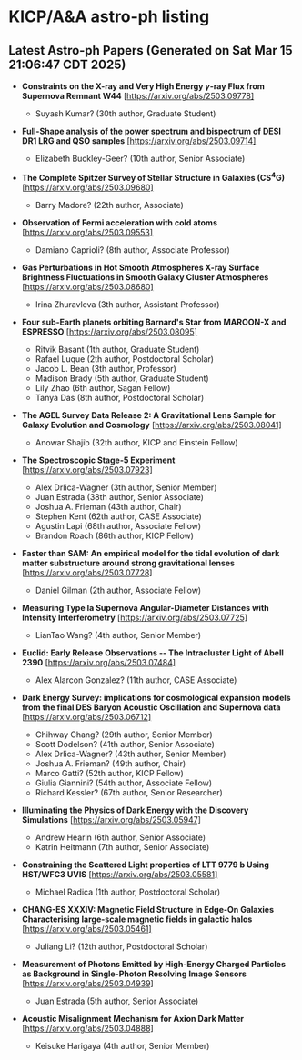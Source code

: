 # KICP/A&A astro-ph listing

## Latest Astro-ph Papers (Generated on Sat Mar 15 21:06:47 CDT 2025)

- **Constraints on the X-ray and Very High Energy $γ$-ray Flux from Supernova Remnant W44**
[https://arxiv.org/abs/2503.09778]
  + Suyash Kumar? (30th author, Graduate Student)

- **Full-Shape analysis of the power spectrum and bispectrum of DESI DR1 LRG and QSO samples**
[https://arxiv.org/abs/2503.09714]
  + Elizabeth Buckley-Geer? (10th author, Senior Associate)

- **The Complete Spitzer Survey of Stellar Structure in Galaxies (CS$^4$G)**
[https://arxiv.org/abs/2503.09680]
  + Barry Madore? (22th author, Associate)

- **Observation of Fermi acceleration with cold atoms**
[https://arxiv.org/abs/2503.09553]
  + Damiano Caprioli? (8th author, Associate Professor)

- **Gas Perturbations in Hot Smooth Atmospheres X-ray Surface Brightness Fluctuations in Smooth Galaxy Cluster Atmospheres**
[https://arxiv.org/abs/2503.08680]
  + Irina Zhuravleva (3th author, Assistant Professor)

- **Four sub-Earth planets orbiting Barnard's Star from MAROON-X and ESPRESSO**
[https://arxiv.org/abs/2503.08095]
  + Ritvik Basant (1th author, Graduate Student)
  + Rafael Luque (2th author, Postdoctoral Scholar)
  + Jacob L. Bean (3th author, Professor)
  + Madison Brady (5th author, Graduate Student)
  + Lily Zhao (6th author, Sagan Fellow)
  + Tanya Das (8th author, Postdoctoral Scholar)

- **The AGEL Survey Data Release 2: A Gravitational Lens Sample for Galaxy Evolution and Cosmology**
[https://arxiv.org/abs/2503.08041]
  + Anowar Shajib (32th author, KICP and Einstein Fellow)

- **The Spectroscopic Stage-5 Experiment**
[https://arxiv.org/abs/2503.07923]
  + Alex Drlica-Wagner (3th author, Senior Member)
  + Juan  Estrada (38th author, Senior Associate)
  + Joshua A. Frieman (43th author, Chair)
  + Stephen Kent (62th author, CASE Associate)
  + Agustin Lapi (68th author, Associate Fellow)
  + Brandon Roach (86th author, KICP Fellow)

- **Faster than SAM: An empirical model for the tidal evolution of dark matter substructure around strong gravitational lenses**
[https://arxiv.org/abs/2503.07728]
  + Daniel Gilman (2th author, Associate Fellow)

- **Measuring Type Ia Supernova Angular-Diameter Distances with Intensity Interferometry**
[https://arxiv.org/abs/2503.07725]
  + LianTao Wang? (4th author, Senior Member)

- **Euclid: Early Release Observations -- The Intracluster Light of Abell 2390**
[https://arxiv.org/abs/2503.07484]
  + Alex Alarcon Gonzalez? (11th author, CASE Associate)

- **Dark Energy Survey: implications for cosmological expansion models from the final DES Baryon Acoustic Oscillation and Supernova data**
[https://arxiv.org/abs/2503.06712]
  + Chihway Chang? (29th author, Senior Member)
  + Scott Dodelson? (41th author, Senior Associate)
  + Alex Drlica-Wagner? (43th author, Senior Member)
  + Joshua A. Frieman? (49th author, Chair)
  + Marco Gatti? (52th author, KICP Fellow)
  + Giulia Giannini? (54th author, Associate Fellow)
  + Richard Kessler? (67th author, Senior Researcher)

- **Illuminating the Physics of Dark Energy with the Discovery Simulations**
[https://arxiv.org/abs/2503.05947]
  + Andrew Hearin (6th author, Senior Associate)
  + Katrin Heitmann (7th author, Senior Associate)

- **Constraining the Scattered Light properties of LTT 9779 b Using HST/WFC3 UVIS**
[https://arxiv.org/abs/2503.05581]
  + Michael Radica (1th author, Postdoctoral Scholar)

- **CHANG-ES XXXIV: Magnetic Field Structure in Edge-On Galaxies Characterising large-scale magnetic fields in galactic halos**
[https://arxiv.org/abs/2503.05461]
  + Juliang Li? (12th author, Postdoctoral Scholar)

- **Measurement of Photons Emitted by High-Energy Charged Particles as Background in Single-Photon Resolving Image Sensors**
[https://arxiv.org/abs/2503.04939]
  + Juan  Estrada (5th author, Senior Associate)

- **Acoustic Misalignment Mechanism for Axion Dark Matter**
[https://arxiv.org/abs/2503.04888]
  + Keisuke Harigaya (4th author, Senior Member)


